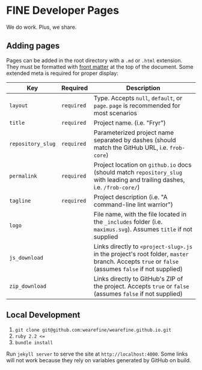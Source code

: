 # FINE Developer Pages

We do work. Plus, we share.

## Adding pages

Pages can be added in the root directory with a `.md` or `.html` extension. They must be formatted with [front matter](https://help.github.com/articles/configuring-jekyll/#front-matter-is-required) at the top of the document. Some extended meta is required for proper display:

| Key | Required | Description |
|---|---|---|
| `layout` | `required` | Type. Accepts `null`, `default`, or `page`. `page` is recommended for most scenarios |
| `title` | `required` | Project name. (i.e. "Fryr") |
| `repository_slug` | `required` | Parameterized project name separated by dashes (should match the GitHub URL, i.e. `frob-core`) |
| `permalink` | `required` | Project location on `github.io` docs (should match `repository_slug` with leading and trailing dashes, i.e. `/frob-core/`) |
| `tagline` | `required` | Project description (i.e. "A command-line lint warrior") |
| `logo` | | File name, with the file located in the `_includes` folder (i.e. `maximus.svg`). Assumes `title` if not supplied |
| `js_download` | | Links directly to `<project-slug>.js` in the project's root folder, `master` branch. Accepts `true` or `false` (assumes `false` if not supplied) |
| `zip_download` | | Links directly to GitHub's ZIP of the project. Accepts `true` or `false` (assumes `false` if not supplied) |

## Local Development

1. `git clone git@github.com:wearefine/wearefine.github.io.git`
1. `ruby 2.2 <=`
1. `bundle install`

Run `jekyll server` to serve the site at `http://localhost:4000`. Some links will not work because they rely on variables generated by GitHub on build.

